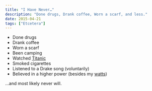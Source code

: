 ```yaml
---
title: "I Have Never…"
description: "Done drugs, Drank coffee, Worn a scarf, and less."
date: 2015-04-21
tags: ["Etcetera"]
---
```

* Done drugs
* Drank coffee
* Worn a scarf
* Been camping
* Watched [Titanic](http://imgur.com/wGEEiCK)
* Smoked cigarettes
* Listened to a Drake song (voluntarily)
* Believed in a higher power (besides my [watts](https://www.strava.com/athletes/1157))

…and most likely never will.
